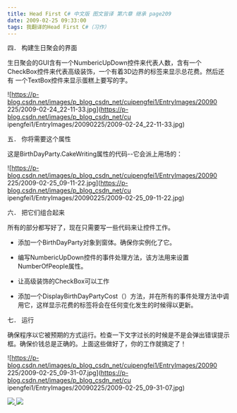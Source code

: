 ```yaml
---
title: Head First C# 中文版 图文皆译 第六章 继承 page209
date: 2009-02-25 09:33:00
tags: 我翻译的Head First C#（习作）
---
```

四．  构建生日聚会的界面

生日聚会的GUI含有一个NumbericUpDown控件来代表人数，含有一个CheckBox控件来代表高级装饰，一个有着3D边界的标签来显示总花费。然后还有
一个TextBox控件来显示蛋糕上要写的字。

![https://p-blog.csdn.net/images/p_blog_csdn_net/cuipengfei1/EntryImages/20090
225/2009-02-24_22-11-33.jpg](https://p-blog.csdn.net/images/p_blog_csdn_net/cu
ipengfei1/EntryImages/20090225/2009-02-24_22-11-33.jpg)

五．  你将需要这个属性

这是BirthDayParty.CakeWriting属性的代码--它会派上用场的：

![https://p-blog.csdn.net/images/p_blog_csdn_net/cuipengfei1/EntryImages/20090
225/2009-02-25_09-11-22.jpg](https://p-blog.csdn.net/images/p_blog_csdn_net/cu
ipengfei1/EntryImages/20090225/2009-02-25_09-11-22.jpg)

六．  把它们组合起来

所有的部分都写好了，现在只需要写一些代码来让控件工作。

*  添加一个BirthDayParty对象到窗体。确保你实例化了它。 

*  编写NumbericUpDown控件的事件处理方法，该方法用来设置NumberOfPeople属性。 

*  让高级装饰的CheckBox可以工作 

*  添加一个DisplayBirthDayPartyCost（）方法，并在所有的事件处理方法中调用它，这样显示花费的标签将会在任何变化发生的时候得以更新。 

七．  运行

确保程序以它被预期的方式运行。检查一下文字过长的时候是不是会弹出错误提示框。确保价钱总是正确的。上面这些做好了，你的工作就搞定了！

![https://p-blog.csdn.net/images/p_blog_csdn_net/cuipengfei1/EntryImages/20090
225/2009-02-25_09-31-07.jpg](https://p-blog.csdn.net/images/p_blog_csdn_net/cu
ipengfei1/EntryImages/20090225/2009-02-25_09-31-07.jpg)



[ ![](https://profile.csdnimg.cn/5/2/5/3_cuipengfei1)
![](https://g.csdnimg.cn/static/user-reg-year/1x/11.png)
](https://blog.csdn.net/cuipengfei1)





